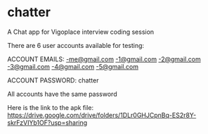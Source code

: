 # chatter

A Chat app for Vigoplace interview coding session

There are 6 user accounts available for testing:

ACCOUNT EMAILS:
-me@gmail.com
-1@gmail.com
-2@gmail.com
-3@gmail.com
-4@gmail.com
-5@gmail.com

ACCOUNT PASSWORD:
chatter

All accounts have the same password

Here is the link to the apk file:
https://drive.google.com/drive/folders/1DLr0GHJCpnBq-ES2r8Y-skrFzVIYb1OF?usp=sharing
